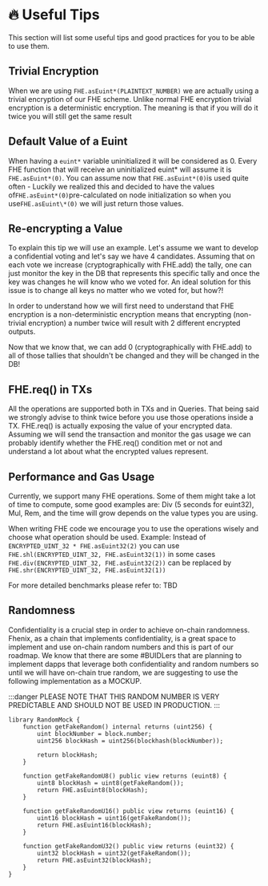# 🔥 Useful Tips

This section will list some useful tips and good practices for you to be able to use them.

## Trivial Encryption

When we are using `FHE.asEuint*(PLAINTEXT_NUMBER)` we are actually using a trivial encryption of our FHE scheme. Unlike normal FHE encryption trivial encryption is a deterministic encryption. The meaning is that if you will do it twice you will still get the same result

## Default Value of a Euint

When having a `euint*` variable uninitialized it will be considered as 0. Every FHE function that will receive an uninitialized euint* will assume it is `FHE.asEuint*(0)`.
You can assume now that `FHE.asEuint*(0)`is used quite often - Luckily we realized this and decided to have the values of`FHE.asEuint*(0)`pre-calculated on node initialization so when you use`FHE.asEuint\*(0)` we will just return those values.

## Re-encrypting a Value

To explain this tip we will use an example. Let's assume we want to develop a confidential voting and let's say we have 4 candidates.
Assuming that on each vote we increase (cryptographically with FHE.add) the tally, one can just monitor the key in the DB that represents this specific tally and once the key was changes he will know who we voted for.
An ideal solution for this issue is to change all keys no matter who we voted for, but how?!

In order to understand how we will first need to understand that FHE encryption is a non-deterministic encryption means that encrypting (non-trivial encryption) a number twice will result with 2 different encrypted outputs.

Now that we know that, we can add 0 (cryptographically with FHE.add) to all of those tallies that shouldn't be changed and they will be changed in the DB!

## FHE.req() in TXs

All the operations are supported both in TXs and in Queries. That being said we strongly advise to think twice before you use those operations inside a TX. FHE.req() is actually exposing the value of your encrypted data. Assuming we will send the transaction and monitor the gas usage we can probably identify whether the FHE.req() condition met or not and understand a lot about what the encrypted values represent.

## Performance and Gas Usage

Currently, we support many FHE operations. Some of them might take a lot of time to compute, some good examples are: Div (5 seconds for euint32), Mul, Rem, and the time will grow depends on the value types you are using.

When writing FHE code we encourage you to use the operations wisely and choose what operation should be used.
Example: Instead of `ENCRYPTED_UINT_32 * FHE.asEuint32(2)` you can use `FHE.shl(ENCRYPTED_UINT_32, FHE.asEuint32(1))` in some cases `FHE.div(ENCRYPTED_UINT_32, FHE.asEuint32(2))` can be replaced by `FHE.shr(ENCRYPTED_UINT_32, FHE.asEuint32(1))`

For more detailed benchmarks please refer to: TBD

## Randomness

Confidentiality is a crucial step in order to achieve on-chain randomness. Fhenix, as a chain that implements confidentiality, is a great space to implement and use on-chain random numbers and this is part of our roadmap.
We know that there are some #BUIDLers that are planning to implement dapps that leverage both confidentiality and random numbers so until we will have on-chain true random, we are suggesting to use the following implementation as a MOCKUP.

:::danger
PLEASE NOTE THAT THIS RANDOM NUMBER IS VERY PREDICTABLE AND SHOULD NOT BE USED IN PRODUCTION.
:::

```solidity
library RandomMock {
    function getFakeRandom() internal returns (uint256) {
        uint blockNumber = block.number;
        uint256 blockHash = uint256(blockhash(blockNumber));

        return blockHash;
    }

    function getFakeRandomU8() public view returns (euint8) {
        uint8 blockHash = uint8(getFakeRandom());
        return FHE.asEuint8(blockHash);
    }

    function getFakeRandomU16() public view returns (euint16) {
        uint16 blockHash = uint16(getFakeRandom());
        return FHE.asEuint16(blockHash);
    }

    function getFakeRandomU32() public view returns (euint32) {
        uint32 blockHash = uint32(getFakeRandom());
        return FHE.asEuint32(blockHash);
    }
}
```

